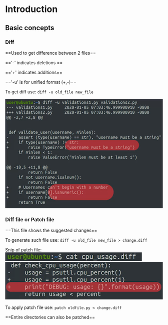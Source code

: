 # Introduction

## Basic concepts

### Diff

==Used to get difference between 2 files==

=='-' indicates deletions ==

=='+' indicates additions==

=='-u' is for unified format (+,-)==

To get diff use:
`diff -u old_file new_file`

![](Images&Links/Pasted%20image%2020230730221153.png)

### Diff file or Patch file

==This file shows the suggested changes==

To generate such file use:
`diff -u old_file new_file > change.diff`

Snip of patch file:
![](Images&Links/Pasted%20image%2020230730222020.png)
![](Images&Links/Pasted%20image%2020230730222059.png)

To apply patch file use:
`patch oldfile.py < change.diff`

==Entire directories can also be patched==


